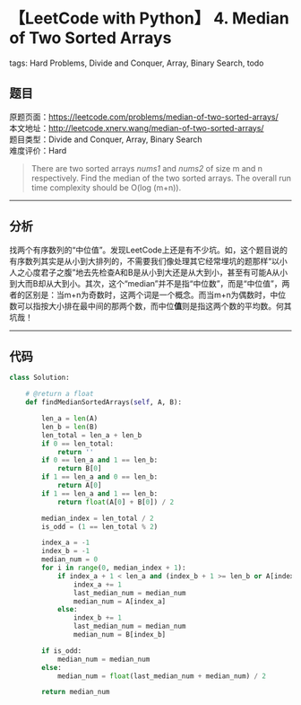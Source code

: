 # 【LeetCode with Python】 4. Median of Two Sorted Arrays
tags: Hard Problems, Divide and Conquer, Array, Binary Search, todo

## 题目
原题页面：<https://leetcode.com/problems/median-of-two-sorted-arrays/><br/>
本文地址：<http://leetcode.xnerv.wang/median-of-two-sorted-arrays/><br/>
题目类型：Divide and Conquer, Array, Binary Search<br/>
难度评价：Hard<br/>

> There are two sorted arrays *nums1* and *nums2* of size m and n respectively. Find the median of the two sorted arrays. The overall run time complexity should be O(log (m+n)).<br/>

<!-- more -->

---
## 分析
找两个有序数列的“中位值”。发现LeetCode上还是有不少坑。如，这个题目说的有序数列其实是从小到大排列的，不需要我们像处理其它经常埋坑的题那样“以小人之心度君子之腹”地去先检查A和B是从小到大还是从大到小，甚至有可能A从小到大而B却从大到小。其次，这个“median”并不是指“中位数”，而是“中位值”，两者的区别是：当m+n为奇数时，这两个词是一个概念。而当m+n为偶数时，中位数可以指按大小排在最中间的那两个数，而中位**值**则是指这两个数的平均数。何其坑哉！<br/>

---
## 代码
``` python
class Solution:

    # @return a float
    def findMedianSortedArrays(self, A, B):

        len_a = len(A)
        len_b = len(B)
        len_total = len_a + len_b
        if 0 == len_total:
            return ''
        if 0 == len_a and 1 == len_b:
            return B[0]
        if 1 == len_a and 0 == len_b:
            return A[0]
        if 1 == len_a and 1 == len_b:
            return float(A[0] + B[0]) / 2

        median_index = len_total / 2
        is_odd = (1 == len_total % 2)

        index_a = -1
        index_b = -1
        median_num = 0
        for i in range(0, median_index + 1):
            if index_a + 1 < len_a and (index_b + 1 >= len_b or A[index_a + 1] <= B[index_b + 1]):
                index_a += 1
                last_median_num = median_num
                median_num = A[index_a]
            else:
                index_b += 1
                last_median_num = median_num
                median_num = B[index_b]

        if is_odd:
            median_num = median_num
        else:
            median_num = float(last_median_num + median_num) / 2

        return median_num
```
